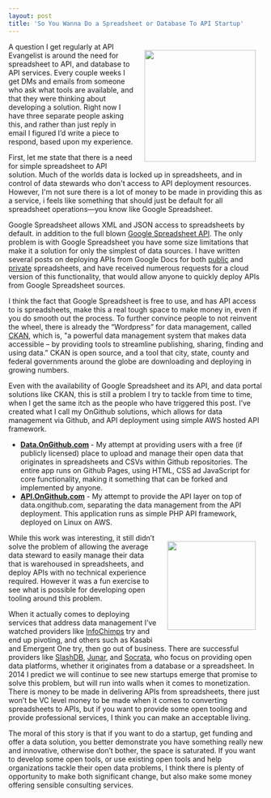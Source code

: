 ```yaml
---
layout: post
title: 'So You Wanna Do a Spreadsheet or Database To API Startup'
---
```

<p><img style="padding: 15px;" src="http://kinlane-productions.s3.amazonaws.com/api-evangelist-site/blog/bw-spreadsheet-db.png" alt="" width="220" align="right" /></p>
<p>A question I get regularly at API Evangelist is around the need for spreadsheet to API, and database to API services. Every couple weeks I get DMs and emails from someone who ask what tools are available, and that they were thinking about developing a solution. Right now I have three separate people asking this, and rather than just reply in email I figured I&rsquo;d write a piece to respond, based upon my experience.</p>
<p>First, let me state that there is a need for simple spreadsheet to API solution. Much of the worlds data is locked up in spreadsheets, and in control of data stewards who don't access to API deployment resources. However, I'm not sure there is a lot of money to be made in providing this as a service, i feels like something that should just be default for all spreadsheet operations&mdash;you know like Google Spreadsheet.</p>
<p>Google Spreadsheet allows XML and JSON access to spreadsheets by default. in addition to the full blown <a href="https://developers.google.com/google-apps/spreadsheets/">Google Spreadsheet API</a>.&nbsp;The only problem is with Google Spreadsheet you have some size limitations that make it a solution for only the simplest of data sources. I have written several posts on deploying APIs from Google Docs for both <a href="http://apievangelist.com/2013/10/22/deploy-api-public-google-spreadsheet-to-api/">public</a> and <a href="http://apievangelist.com/2013/11/12/deploy-api-private-google-spreadsheet-to-api/">private</a> spreadsheets, and have received numerous requests for a cloud version of this functionality, that would allow anyone to quickly deploy APIs from Google Spreadsheet sources.</p>
<p>I think the fact that Google Spreadsheet is free to use, and has API access to is spreadsheets, make this a real tough space to make money in, even if you do smooth out the process. To further convince people to not reinvent the wheel, there is already the &ldquo;Wordpress&rdquo; for data management, called <a href="http://ckan.org/">CKAN</a>, which is, "a powerful data management system that makes data accessible &ndash; by providing tools to streamline publishing, sharing, finding and using data.&rdquo; CKAN is open source, and a tool that city, state, county and federal governments around the globe are downloading and deploying in growing numbers.</p>
<p>Even with the availability of Google Spreadsheet and its API, and data portal solutions like CKAN, this is still a problem I try to tackle from time to time, when I get the same itch as the people who have triggered this post. I&rsquo;ve created what I call my OnGithub solutions, which allows for data management via Github, and API deployment using simple AWS hosted API framework.</p>
<ul>
<li><strong><a href="http://data.ongithub.com/">Data.OnGithub.com</a></strong> - My attempt at providing users with a free (if publicly licensed) place to upload and manage their open data that originates in spreadsheets and CSVs within Github repositories.  The entire app runs on Github Pages, using HTML, CSS ad JavaScript for core functionality, making it something that can be forked and implemented by anyone.</li>
<li><strong><a href="http://api.ongithub.com/">API.OnGithub.com</a></strong> - My attempt to provide the API layer on top of data.ongithub.com, separating the data management from the API deployment. This application runs as simple PHP API framework, deployed on Linux on AWS.</li>
</ul>
<p><a href="http://www.socrata.com/"><img style="padding: 15px;" src="https://s3.amazonaws.com/kinlane-productions/api-service-providers/socrata/socrata-vertical.jpeg" alt="" width="175" align="right" /></a></p>
<p>While this work was interesting, it still didn&rsquo;t solve the problem of allowing the average data steward to easily manage their data that is warehoused in spreadsheets, and deploy APIs with no technical experience required.  However it was a fun exercise to see what is possible for developing open tooling around this problem.</p>
<p>When it actually comes to deploying services that address data management I&rsquo;ve watched providers like <a href="http://www.infochimps.com/">InfoChimps</a> try and end up pivoting, and others such as Kasabi and Emergent One try, then go out of business. There are successful providers like <a href="http://www.slashdb.com/">SlashDB</a>, <a href="http://www.junar.com/">Junar</a>, and <a href="http://www.socrata.com/">Socrata</a>, who focus on providing open data platforms, whether it originates from a database or a spreadsheet. In 2014 I predict we will continue to see new startups emerge that promise to solve this problem, but will run into walls when it comes to monetization. There is money to be made in delivering APIs from spreadsheets, there just won&rsquo;t be VC level money to be made when it comes to converting spreadsheets to APIs, but if you want to provide some open tooling and provide professional services, I think you can make an acceptable living.</p>
<p>The moral of this story is that if you want to do a startup, get funding and offer a data solution, you better demonstrate you have something really new and innovative, otherwise don&rsquo;t bother, the space is saturated. If you want to develop some open tools, or use existing open tools and help organizations tackle their open data problems, I think there is plenty of opportunity to make both significant change, but also make some money offering sensible consulting services.</p>